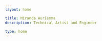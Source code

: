 ```yaml
---
layout: home

title: Miranda Auriemma
description: Technical Artist and Engineer

type: home
---
```



<!-- <div>
  <a href="{{ site.pages.tech-art }}">{{ site.pages.tech-art.title }}</a>
</div> -->
